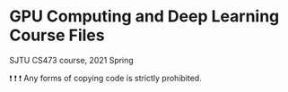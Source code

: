# GPU Computing and Deep Learning Course Files

SJTU CS473 course, 2021 Spring

❗  ❗  ❗  Any forms of copying code is strictly prohibited.

